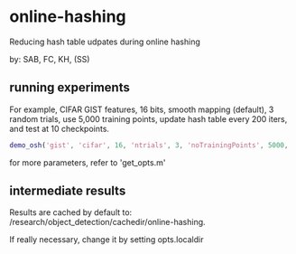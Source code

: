 # online-hashing

Reducing hash table udpates during online hashing

by: SAB, FC, KH, (SS)

## running experiments

For example, CIFAR GIST features, 16 bits, smooth mapping (default), 3 random trials, use 5,000 training points, update hash table every 200 iters, and test at 10 checkpoints.
``` matlab
demo_osh('gist', 'cifar', 16, 'ntrials', 3, 'noTrainingPoints', 5000, 'updateInterval', 200, 'ntests', 10);
```
for more parameters, refer to 'get_opts.m'


## intermediate results

Results are cached by default to: /research/object_detection/cachedir/online-hashing.

If really necessary, change it by setting opts.localdir
